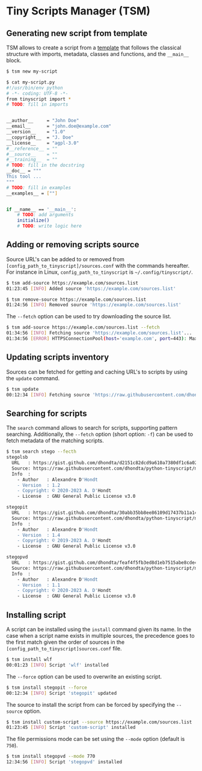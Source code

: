 # Tiny Scripts Manager (TSM)

## Generating new script from template

TSM allows to create a script from a [template](https://github.com/dhondta/python-tinyscript/blob/main/src/tinyscript/template.py) that follows the classical structure with imports, metadata, classes and functions, and the `__main__` block.

```sh
$ tsm new my-script

$ cat my-script.py 
#!/usr/bin/env python
# -*- coding: UTF-8 -*-
from tinyscript import *
# TODO: fill in imports


__author__     = "John Doe"
__email__      = "john.doe@example.com"
__version__    = "1.0"
__copyright__  = "J. Doe"
__license__    = "agpl-3.0"
#__reference__ = ""
#__source__    = ""
#__training__  = ""
# TODO: fill in the docstring
__doc__ = """
This tool ...
"""
# TODO: fill in examples
__examples__ = [""]


if __name__ == '__main__':
    # TODO: add arguments
    initialize()
    # TODO: write logic here
```


## Adding or removing scripts source

Source URL's can be added to or removed from `[config_path_to_tinyscript]/sources.conf` with the commands hereafter. For instance in Linux, `config_path_to_tinyscript` is `~/.config/tinyscript/`.

```sh
$ tsm add-source https://example.com/sources.list
01:23:45 [INFO] Added source 'https://example.com/sources.list'

$ tsm remove-source https://example.com/sources.list
01:24:56 [INFO] Removed source 'https://example.com/sources.list'
```

The `--fetch` option can be used to try downloading the source list.

```sh
$ tsm add-source https://example.com/sources.list --fetch
01:34:56 [INFO] Fetching source 'https://example.com/sources.list'...
01:34:56 [ERROR] HTTPSConnectionPool(host='example.com', port=443): Max retries exceeded with url: /sources.list (Caused by NameResolutionError("<urllib3.connection.HTTPSConnection object at 0x7f923c1ba640>: Failed to resolve 'example.com' ([Errno -2] Name or service not known)"))
```


## Updating scripts inventory

Sources can be fetched for getting and caching URL's to scripts by using the `update` command.

```sh
$ tsm update
00:12:34 [INFO] Fetching source 'https://raw.githubusercontent.com/dhondta/python-tinyscript/main/docs/scripts.list'...
```


## Searching for scripts

The `search` command allows to search for scripts, supporting pattern searching. Additionally, the `--fetch` option (short option: `-f`) can be used to fetch metadata of the matching scripts.

```sh
$ tsm search stego --fecth
stegolsb
  URL   : https://gist.github.com/dhondta/d2151c82dcd9a610a7380df1c6a0272c/raw/3af56d3fb21cca1685657ca67ff38b3e2a33896d/stegolsb.py
  Source: https://raw.githubusercontent.com/dhondta/python-tinyscript/main/docs/scripts.list
  Info  :
    - Author   : Alexandre D'Hondt
    - Version  : 1.2
    - Copyright: © 2020-2023 A. D'Hondt
    - License  : GNU General Public License v3.0

stegopit
  URL   : https://gist.github.com/dhondta/30abb35bb8ee86109d17437b11a1477a/raw/87ba9ede5029e3a8dfccce4a8d36ffe4f11b8f04/stegopit.py
  Source: https://raw.githubusercontent.com/dhondta/python-tinyscript/main/docs/scripts.list
  Info  :
    - Author   : Alexandre D'Hondt
    - Version  : 1.4
    - Copyright: © 2019-2023 A. D'Hondt
    - License  : GNU General Public License v3.0

stegopvd
  URL   : https://gist.github.com/dhondta/feaf4f5fb3ed8d1eb7515abe8cde4880/raw/d87ed0dc3a1e00711094764d117feda5389d71df/stegopvd.py
  Source: https://raw.githubusercontent.com/dhondta/python-tinyscript/main/docs/scripts.list
  Info  :
    - Author   : Alexandre D'Hondt
    - Version  : 1.1
    - Copyright: © 2020-2023 A. D'Hondt
    - License  : GNU General Public License v3.0
```


## Installing script

A script can be installed using the `install` command given its name. In the case when a script name exists in multiple sources, the precedence goes to the first match given the order of sources in the `[config_path_to_tinyscript]sources.conf` file.

```sh
$ tsm install wlf
00:01:23 [INFO] Script 'wlf' installed
```

The `--force` option can be used to overwrite an existing script.

```sh
$ tsm install stegopit --force
00:12:34 [INFO] Script 'stegopit' updated
```

The source to install the script from can be forced by specifying the `--source` option.

```sh
$ tsm install custom-script --source https://example.com/sources.list
01:23:45 [INFO] Script 'custom-script' installed
```

The file permissions mode can be set using the `--mode` option (default is `750`).

```sh
$ tsm install stegopvd --mode 770
12:34:56 [INFO] Script 'stegopvd' installed
```

